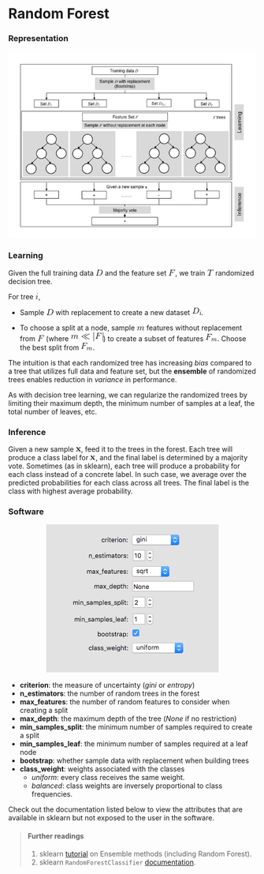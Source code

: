 # Random Forest

### Representation

<p align="center">
<img src="../fig/random_forest/rep_fig.jpg">
</p>

### Learning

Given the full training data ![](../fig/random_forest/D.gif) 
and the feature set ![](../fig/random_forest/F.gif), we train ![](../fig/random_forest/T.gif) randomized decision tree.

For tree ![](../fig/random_forest/i.gif),

- Sample ![](../fig/random_forest/D.gif) with replacement to create a new dataset ![](../fig/random_forest/D_i.gif).

- To choose a split at a node, 
sample ![](../fig/random_forest/m.gif) features without replacement from ![](../fig/random_forest/F.gif) (where ![](../fig/random_forest/m_f.gif)) to create a subset of features ![](../fig/random_forest/F_m.gif). Choose the best split from ![](../fig/random_forest/F_m.gif).

The intuition is that each randomized tree has increasing _bias_ compared to a tree that utilizes full data and feature set, but the **ensemble** of randomized trees enables reduction in _variance_ in performance. 

As with decision tree learning, we can regularize the randomized trees by limiting their maximum depth, the minimum number of samples at a leaf, the total number of leaves, etc.

### Inference

Given a new sample ![](../fig/random_forest/x.gif), feed it to the trees in the forest.
Each tree will produce a class label for ![](../fig/random_forest/x.gif), and the final label is determined by a majority vote. Sometimes (as in sklearn), each tree will produce a probability for each class instead of a concrete label. In such case, we average over the predicted probabilities for each class across all trees. The final label is the class with highest average probability.

### Software

<p align="center">
<img src="../fig/random_forest/hyperparameters.png">
</p>

- **criterion**: the measure of uncertainty (_gini_ or _entropy_)
- **n_estimators**: the number of random trees in the forest
- **max_features**: the number of random features to consider when creating a split
- **max_depth**: the maximum depth of the tree (_None_ if no restriction)
- **min\_samples\_split**: the minimum number of samples required to create a split
- **min\_samples\_leaf**: the minimum number of samples required at a leaf node
- **bootstrap**: whether sample data with replacement when building trees
- **class_weight**: weights associated with the classes
	- _uniform_: every class receives the same weight.
	- _balanced_: class weights are inversely proportional to class frequencies.

Check out the documentation listed below to view the attributes that are available in sklearn but not exposed to the user in the software.


> #### Further readings
> 1. sklearn [tutorial](http://scikit-learn.org/stable/modules/ensemble.html) on Ensemble methods (including Random Forest).
> 2. sklearn `RandomForestClassifier` [documentation](http://scikit-learn.org/stable/modules/generated/sklearn.ensemble.RandomForestClassifier.html).

